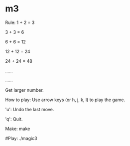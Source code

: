 # m3
Rule:
1 + 2 = 3

3 + 3 = 6

6 + 6 = 12

12 + 12 = 24

24 + 24 = 48

......

......

Get larger number.

How to play:
Use arrow keys (or h, j, k, l) to play the game.

'u': Undo the last move.

'q': Quit.


Make:
make

#Play:
./magic3
